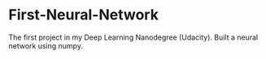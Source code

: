 # First-Neural-Network
The first project in my Deep Learning Nanodegree (Udacity). Built a neural network using numpy.
